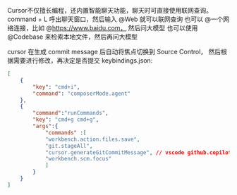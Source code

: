 Cursor不仅擅长编程，还内置智能聊天功能，聊天时可直接使用联网查询。 
command + L 呼出聊天窗口，然后输入 @Web 就可以联网查询
也可以 @一个网络连接，比如 @https://www.baidu.com， 然后问大模型
也可以使用 @Codebase 来检索本地文件，然后再问大模型

cursor 在生成 commit message 后自动将焦点切换到 Source Control，
然后根据需要进行修改，再决定是否提交
keybindings.json:

```json
[
    {
        "key": "cmd+i",
        "command": "composerMode.agent"
    },
    {
        "command":"runCommands",
        "key": "cmd+g cmd+g",
        "args":{
            "commands" :[
            "workbench.action.files.save",
            "git.stageAll",
            "cursor.generateGitCommitMessage", // vscode github.copilot.git.generateCommitMessage
            "workbench.scm.focus"
            ]
        }
    }
]
```